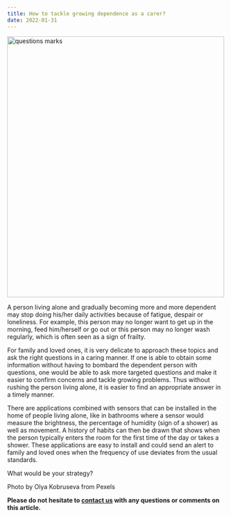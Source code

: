 ```yaml
---
title: How to tackle growing dependence as a carer?
date: 2022-01-31
---
```


<img src="assets/images/2022-01-31-tackle-dependence.jpg"	title="questions marks" width="500" height="600" />

A person living alone and gradually becoming more and more dependent may stop doing his/her daily activities because of fatigue, despair or loneliness. For example, this person may no longer want to get up in the morning, feed him/herself or go out or this person may no longer wash regularly, which is often seen as a sign of frailty.

For family and loved ones, it is very delicate to approach these topics and ask the right questions in a caring manner. If one is able to obtain some information without having to bombard the dependent person with questions, one would be able to ask more targeted questions and make it easier to confirm concerns and tackle growing problems. Thus without rushing the person living alone, it is easier to find an appropriate answer in a timely manner.

There are applications combined with sensors that can be installed in the home of people living alone, like in bathrooms where a sensor would measure the brightness, the percentage of humidity (sign of a shower) as well as movement. A history of habits can then be drawn that shows when the person typically enters the room for the first time of the day or takes a shower. These applications are easy to install and could send an alert to family and loved ones when the frequency of use deviates from the usual standards.

What would be your strategy?

Photo by Olya Kobruseva from Pexels

 **Please do not hesitate to [contact us](contact_us.md) with any questions or comments on this article.**

